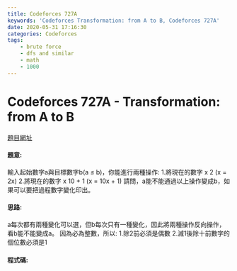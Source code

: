 ```yaml
---
title: Codeforces 727A
keywords: 'Codeforces Transformation: from A to B, Codeforces 727A'
date: 2020-05-31 17:16:30
categories: Codeforces
tags:
    - brute force
    - dfs and similar
    - math
    - 1000
---
```

# Codeforces 727A - Transformation: from A to B
[題目網址](https://codeforces.com/problemset/problem/727/A)


#### 題意:
輸入起始數字a與目標數字b(a ≤ b)，你能進行兩種操作:
1.將現在的數字 x 2      (x = 2x)
2.將現在的數字 x 10 + 1 (x = 10x + 1)
請問，a能不能通過以上操作變成b，如果可以要把過程數字變化印出。
<!-- more -->
#### 思路:
a每次都有兩種變化可以選，但b每次只有一種變化，因此將兩種操作反向操作，看b能不能變成a。
因為必為整數，所以:
1.除2前必須是偶數
2.減1後除十前數字的個位數必須是1
#### 程式碼:
<script src="https://gist.github.com/zxzxcc112/b711a2d526c39455320d783d844d0f56.js"></script>